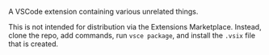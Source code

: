 A VSCode extension containing various unrelated things.

This is not intended for distribution via the Extensions Marketplace.
Instead, clone the repo, add commands, run `vsce package`, and install the `.vsix` file that is created.
